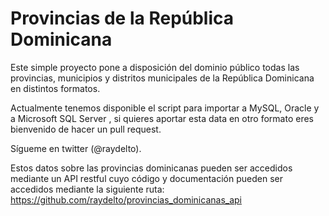 # Provincias de la República Dominicana

Este simple proyecto pone a disposición del dominio público todas las provincias, municipios y distritos municipales de la República Dominicana en distintos formatos.

Actualmente tenemos disponible el script  para importar a MySQL, Oracle y a Microsoft SQL Server , si quieres aportar esta data en otro formato eres bienvenido de hacer un pull request.

Sígueme en twitter (@raydelto).  

Estos datos sobre las provincias dominicanas pueden ser accedidos mediante un API restful cuyo código y documentación pueden ser accedidos mediante la siguiente ruta: https://github.com/raydelto/provincias_dominicanas_api


